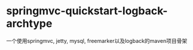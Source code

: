 springmvc-quickstart-logback-archtype
=====================================

一个使用springmvc, jetty, mysql, freemarker以及logback的maven项目骨架